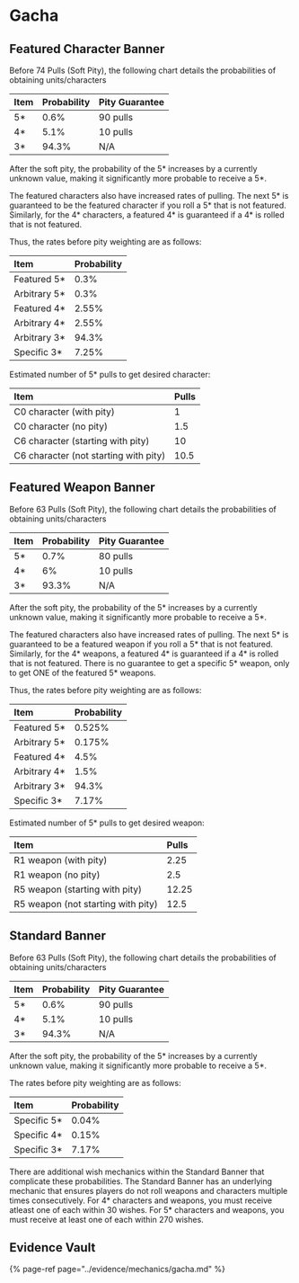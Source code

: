 # Gacha

## Featured Character Banner

Before 74 Pulls \(Soft Pity\), the following chart details the probabilities of obtaining units/characters

| Item | Probability | Pity Guarantee |
| :--- | :--- | :--- |
| 5\* | 0.6% | 90 pulls |
| 4\* | 5.1% | 10 pulls |
| 3\* | 94.3% | N/A |

After the soft pity, the probability of the 5\* increases by a currently unknown value, making it significantly more probable to receive a 5\*.

The featured characters also have increased rates of pulling. The next 5\* is guaranteed to be the featured character if you roll a 5\* that is not featured. Similarly, for the 4\* characters, a featured 4\* is guaranteed if a 4\* is rolled that is not featured.

Thus, the rates before pity weighting are as follows:

| Item | Probability |
| :--- | :--- |
| Featured 5\* | 0.3% |
| Arbitrary 5\* | 0.3% |
| Featured 4\* | 2.55% |
| Arbitrary 4\* | 2.55% |
| Arbitrary 3\* | 94.3% |
| Specific 3\* | 7.25% |

Estimated number of 5\* pulls to get desired character:

| Item | Pulls |
| :--- | :--- |
| C0 character \(with pity\) | 1 |
| C0 character \(no pity\) | 1.5 |
| C6 character \(starting with pity\) | 10 |
| C6 character \(not starting with pity\) | 10.5 |

## Featured Weapon Banner

Before 63 Pulls \(Soft Pity\), the following chart details the probabilities of obtaining units/characters

| Item | Probability | Pity Guarantee |
| :--- | :--- | :--- |
| 5\* | 0.7% | 80 pulls |
| 4\* | 6% | 10 pulls |
| 3\* | 93.3% | N/A |

After the soft pity, the probability of the 5\* increases by a currently unknown value, making it significantly more probable to receive a 5\*.

The featured characters also have increased rates of pulling. The next 5\* is guaranteed to be a featured weapon if you roll a 5\* that is not featured. Similarly, for the 4\* weapons, a featured 4\* is guaranteed if a 4\* is rolled that is not featured. There is no guarantee to get a specific 5\* weapon, only to get ONE of the featured 5\* weapons.

Thus, the rates before pity weighting are as follows:

| Item | Probability |
| :--- | :--- |
| Featured 5\* | 0.525% |
| Arbitrary 5\* | 0.175% |
| Featured 4\* | 4.5% |
| Arbitrary 4\* | 1.5% |
| Arbitrary 3\* | 94.3% |
| Specific 3\* | 7.17% |

Estimated number of 5\* pulls to get desired weapon:

| Item | Pulls |
| :--- | :--- |
| R1 weapon \(with pity\) | 2.25 |
| R1 weapon \(no pity\) | 2.5 |
| R5 weapon \(starting with pity\) | 12.25 |
| R5 weapon \(not starting with pity\) | 12.5 |

## Standard Banner

Before 63 Pulls \(Soft Pity\), the following chart details the probabilities of obtaining units/characters

| Item | Probability | Pity Guarantee |
| :--- | :--- | :--- |
| 5\* | 0.6% | 90 pulls |
| 4\* | 5.1% | 10 pulls |
| 3\* | 94.3% | N/A |

After the soft pity, the probability of the 5\* increases by a currently unknown value, making it significantly more probable to receive a 5\*.

The rates before pity weighting are as follows:

| Item | Probability |
| :--- | :--- |
| Specific 5\* | 0.04% |
| Specific 4\* | 0.15% |
| Specific 3\* | 7.17% |

There are additional wish mechanics within the Standard Banner that complicate these probabilities. The Standard Banner has an underlying mechanic that ensures players do not roll weapons and characters multiple times consecutively. For 4\* characters and weapons, you must receive atleast one of each within 30 wishes. For 5\* characters and weapons, you must receive at least one of each within 270 wishes.

## Evidence Vault

{% page-ref page="../evidence/mechanics/gacha.md" %}

